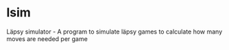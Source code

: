 lsim
====

Läpsy simulator - A program to simulate läpsy games to calculate how many moves are needed per game
